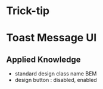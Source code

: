 # Trick-tip
# Toast Message UI
## Applied Knowledge
* standard design class name BEM
* design button : disabled, enabled